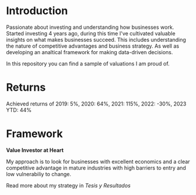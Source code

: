 # Introduction

Passionate about investing and understanding how businesses work. Started investing 4 years ago, during this time I've cultivated valuable insights on what makes businesses succeed. This includes understanding the nature of competitive advantages and business strategy. As well as developing an analtical framework for making data-driven decisions.

In this repository you can find a sample of valuations I am proud of. 

# Returns
Achieved returns of 2019: 5%, 2020: 64%, 2021: 115%, 2022: -30%, 2023 YTD: 44%

# Framework

**Value Investor at Heart**

My approach is to look for businesses with excellent economics and a clear competitive advantage in mature industries with high barriers to entry and low vulnerabiliy to change.

Read more about my strategy in *Tesis y Resultados*


